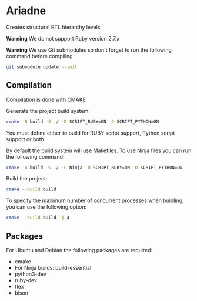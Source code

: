 <!--- This file is part of ariadne. -->
<!---  -->
<!--- ariadne is free software: you can redistribute it and/or modify it under -->
<!--- the terms of the GNU General Public License as published by the Free Software -->
<!--- Foundation, either version 3 of the License, or (at your option) any later -->
<!--- version. -->
<!---  -->
<!--- ariadne is distributed in the hope that it will be useful, but WITHOUT ANY -->
<!--- WARRANTY; without even the implied warranty of MERCHANTABILITY or FITNESS FOR A -->
<!--- PARTICULAR PURPOSE. See the GNU General Public License for more details. -->
<!---  -->
<!--- You should have received a copy of the GNU General Public License along with -->
<!--- ariadne. If not, see <https://www.gnu.org/licenses/>. -->

# Ariadne

Creates structural RTL hierarchy levels

**Warning**
We do not support Ruby version 2.7.x

**Warning**
We use Git submodules so don't forget to run the following command before
compiling
```bash
git submodule update --init
```

## Compilation

Compilation is done with [CMAKE](https://cmake.org/)

Generate the project build system:

```bash
cmake -B build -S ./ -D SCRIPT_RUBY=ON -D SCRIPT_PYTHON=ON
```

You must define either to build for RUBY script support, Python script support
or both

By default the build system will use Makefiles.
To use Ninja files you can run the following command:

```bash
cmake -B build -S ./ -G Ninja -D SCRIPT_RUBY=ON -D SCRIPT_PYTHON=ON
```

Build the project:

```bash
cmake --build build
```

To specify the maximum number of concurrent processes when building, you can use
the following option:

```bash
cmake --build build -j 4
```

## Packages

For Ubuntu and Debian the following packages are required:
* cmake
* For Ninja builds: build-essential
* python3-dev
* ruby-dev
* flex
* bison
